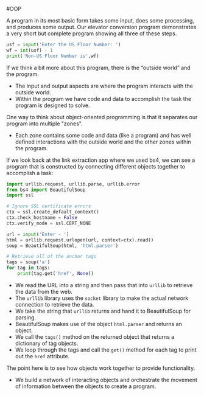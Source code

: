 #OOP 

A program in its most basic form takes some input, does some processing, and produces some output. Our elevator conversion program demonstrates a very short but complete program showing all three of these steps.
```python
usf = input('Enter the US Floor Number: ')
wf = int(usf) - 1
print('Non-US Floor Number is',wf)
```

If we think a bit more about this program, there is the “outside world” and the program.
- The input and output aspects are where the program interacts with the outside world.
- Within the program we have code and data to accomplish the task the program is designed to solve.

One way to think about object-oriented programming is that it separates our program into multiple "zones".
- Each zone contains some code and data (like a program) and has well defined interactions with the outside world and the other zones within the program.

If we look back at the link extraction app where we used bs4, we can see a program that is constructed by connecting different objects together to accomplish a task:
```python
import urllib.request, urllib.parse, urllib.error  
from bs4 import BeautifulSoup  
import ssl  

# Ignore SSL certificate errors  
ctx = ssl.create_default_context()  
ctx.check_hostname = False  
ctx.verify_mode = ssl.CERT_NONE  

url = input('Enter - ')  
html = urllib.request.urlopen(url, context=ctx).read()  
soup = BeautifulSoup(html, 'html.parser')  

# Retrieve all of the anchor tags  
tags = soup('a')  
for tag in tags:  
    print(tag.get('href', None))
```
- We read the URL into a string and then pass that into `urllib` to retrieve the data from the web.
- The `urllib` library uses the `socket` library to make the actual network connection to retrieve the data.
- We take the string that `urllib` returns and hand it to BeautifulSoup for parsing.
- BeautifulSoup makes use of the object `html.parser` and returns an object.
- We call the `tags()` method on the returned object that returns a dictionary of tag objects.
- We loop through the tags and call the `get()` method for each tag to print out the `href` attribute.

The point here is to see how objects work together to provide functionality. 
- We build a network of interacting objects and orchestrate the movement of information between the objects to create a program.